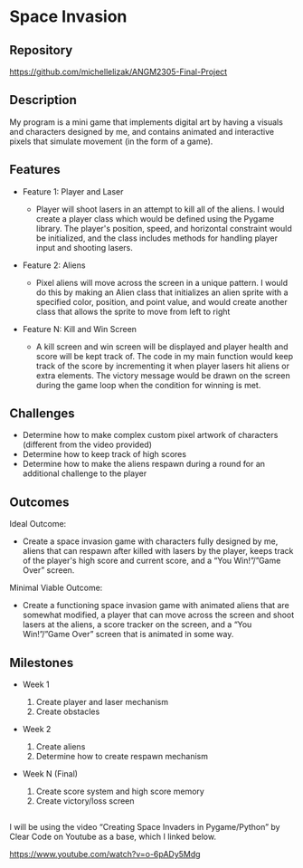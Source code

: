 # Space Invasion

## Repository
<https://github.com/michellelizak/ANGM2305-Final-Project>

## Description
My program is a mini game that implements digital art by having a visuals and characters designed by me, and contains animated and interactive pixels that simulate movement (in the form of a game).

## Features
- Feature 1: Player and Laser
	- Player will shoot lasers in an attempt to kill all of the aliens. I would create a player class which would be defined using the Pygame library. The player's position, speed, and horizontal constraint would be initialized, and the class includes methods for handling player input and shooting lasers.

- Feature 2: Aliens
	- Pixel aliens will move across the screen in a unique pattern. I would do this by making an Alien class that initializes an alien sprite with a specified color, position, and point value, and would create another class that allows the sprite to move from left to right

- Feature N: Kill and Win Screen
	- A kill screen and win screen will be displayed and player health and score will be kept track of. The code in my main function would keep track of the score by incrementing it when player lasers hit aliens or extra elements. The victory message would be drawn on the screen during the game loop when the condition for winning is met.

## Challenges
- Determine how to make complex custom pixel artwork of characters (different from the video provided)
- Determine how to keep track of high scores
- Determine how to make the aliens respawn during a round for an additional challenge to the player

## Outcomes
Ideal Outcome:
- Create a space invasion game with characters fully designed by me, aliens that can respawn after killed with lasers by the player, keeps track of the player's high score and current score, and a “You Win!”/”Game Over” screen.

Minimal Viable Outcome:
- Create a functioning space invasion game with animated aliens that are somewhat modified, a player that can move across the screen and shoot lasers at the aliens, a score tracker on the screen, and a “You Win!”/”Game Over” screen that is animated in some way.

## Milestones

- Week 1
  1. Create player and laser mechanism
  2. Create obstacles

- Week 2
  1. Create aliens
  2. Determine how to create respawn mechanism

- Week N (Final)
  1. Create score system and high score memory
  2. Create victory/loss screen 

##

I will be using the video “Creating Space Invaders in Pygame/Python” by Clear Code on Youtube as a base, which I linked below. 

<https://www.youtube.com/watch?v=o-6pADy5Mdg>

